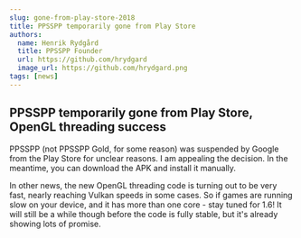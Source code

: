 ```yaml
---
slug: gone-from-play-store-2018
title: PPSSPP temporarily gone from Play Store
authors:
  name: Henrik Rydgård
  title: PPSSPP Founder
  url: https://github.com/hrydgard
  image_url: https://github.com/hrydgard.png
tags: [news]
---
```


## PPSSPP temporarily gone from Play Store, OpenGL threading success

PPSSPP (not PPSSPP Gold, for some reason) was suspended by Google from the Play Store for unclear reasons. I am appealing the decision. In the meantime, you can download the APK and install it manually.

In other news, the new OpenGL threading code is turning out to be very fast, nearly reaching Vulkan speeds in some cases. So if games are running slow on your device, and it has more than one core - stay tuned for 1.6! It will still be a while though before the code is fully stable, but it's already showing lots of promise.
